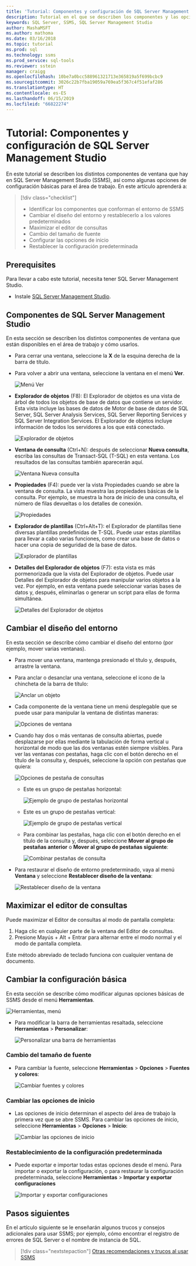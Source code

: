 ```yaml
---
title: 'Tutorial: Componentes y configuración de SQL Server Management Studio'
description: Tutorial en el que se describen los componentes y las opciones de configuración básicas para su entorno de SQL Server Management Studio.
keywords: SQL Server, SSMS, SQL Server Management Studio
author: MashaMSFT
ms.author: mathoma
ms.date: 03/16/2018
ms.topic: tutorial
ms.prod: sql
ms.technology: ssms
ms.prod_service: sql-tools
ms.reviewer: sstein
manager: craigg
ms.openlocfilehash: 10be7a0bcc588961321713e365819a5f699bcbc9
ms.sourcegitcommit: 3026c22b7fba19059a769ea5f367c4f51efaf286
ms.translationtype: HT
ms.contentlocale: es-ES
ms.lasthandoff: 06/15/2019
ms.locfileid: "66822274"
---
```

# <a name="tutorial-sql-server-management-studio-components-and-configuration"></a>Tutorial: Componentes y configuración de SQL Server Management Studio

En este tutorial se describen los distintos componentes de ventana que hay en SQL Server Management Studio (SSMS), así como algunas opciones de configuración básicas para el área de trabajo. En este artículo aprenderá a: 

> [!div class="checklist"]
> * Identificar los componentes que conforman el entorno de SSMS
> * Cambiar el diseño del entorno y restablecerlo a los valores predeterminados
> * Maximizar el editor de consultas
> * Cambio del tamaño de fuente 
> * Configurar las opciones de inicio 
> * Restablecer la configuración predeterminada 

## <a name="prerequisites"></a>Prerequisites
Para llevar a cabo este tutorial, necesita tener SQL Server Management Studio.  

- Instale [SQL Server Management Studio](https://docs.microsoft.com/sql/ssms/download-sql-server-management-studio-ssms).

## <a name="sql-server-management-studio-components"></a>Componentes de SQL Server Management Studio
En esta sección se describen los distintos componentes de ventana que están disponibles en el área de trabajo y cómo usarlos. 

- Para cerrar una ventana, seleccione la **X** de la esquina derecha de la barra de título. 
- Para volver a abrir una ventana, seleccione la ventana en el menú **Ver**. 

    ![Menú Ver](media/ssms-configuration/viewmenu.png)

- **Explorador de objetos** (F8): El Explorador de objetos es una vista de árbol de todos los objetos de base de datos que contiene un servidor. Esta vista incluye las bases de datos de Motor de base de datos de SQL Server, SQL Server Analysis Services, SQL Server Reporting Services y SQL Server Integration Services. El Explorador de objetos incluye información de todos los servidores a los que está conectado. 
    
    ![Explorador de objetos](media/ssms-configuration/objectexplorer.png)
- **Ventana de consulta** (Ctrl+N): después de seleccionar **Nueva consulta**, escriba las consultas de Transact-SQL (T-SQL) en esta ventana. Los resultados de las consultas también aparecerán aquí.
    
    ![Ventana Nueva consulta](media/ssms-configuration/newquery.png)

- **Propiedades** (F4): puede ver la vista Propiedades cuando se abre la ventana de consulta. La vista muestra las propiedades básicas de la consulta. Por ejemplo, se muestra la hora de inicio de una consulta, el número de filas devueltas o los detalles de conexión.  

    ![Propiedades](media/ssms-configuration/properties.png)

- **Explorador de plantillas** (Ctrl+Alt+T): el Explorador de plantillas tiene diversas plantillas predefinidas de T-SQL. Puede usar estas plantillas para llevar a cabo varias funciones, como crear una base de datos o hacer una copia de seguridad de la base de datos. 

    ![Explorador de plantillas](media/ssms-configuration/templates.png)

- **Detalles del Explorador de objetos** (F7): esta vista es más pormenorizada que la vista del Explorador de objetos. Puede usar Detalles del Explorador de objetos para manipular varios objetos a la vez. Por ejemplo, en esta ventana puede seleccionar varias bases de datos y, después, eliminarlas o generar un script para ellas de forma simultánea. 

    ![Detalles del Explorador de objetos](media/ssms-configuration/objectexplorerdetails.PNG) 
 
    

## <a name="change-the-environment-layout"></a>Cambiar el diseño del entorno 
En esta sección se describe cómo cambiar el diseño del entorno (por ejemplo, mover varias ventanas). 

- Para mover una ventana, mantenga presionado el título y, después, arrastre la ventana. 
- Para anclar o desanclar una ventana, seleccione el icono de la chincheta de la barra de título:
    
    ![Anclar un objeto](media/ssms-configuration/pushpin.png)

- Cada componente de la ventana tiene un menú desplegable que se puede usar para manipular la ventana de distintas maneras: 

    ![Opciones de ventana](media/ssms-configuration/windowoptions.png)

- Cuando hay dos o más ventanas de consulta abiertas, puede desplazarse por ellas mediante la tabulación de forma vertical u horizontal de modo que las dos ventanas estén siempre visibles. Para ver las ventanas con pestañas, haga clic con el botón derecho en el título de la consulta y, después, seleccione la opción con pestañas que quiera: 
 
    ![Opciones de pestaña de consultas](media/ssms-configuration/querytabbedoptions.png)

    - Este es un grupo de pestañas horizontal:

      ![Ejemplo de grupo de pestañas horizontal](media/ssms-configuration/horizontaltab.png)     
    
    - Este es un grupo de pestañas vertical:

      ![Ejemplo de grupo de pestañas vertical](media/ssms-configuration/verticaltabgroup.png)
        
    - Para combinar las pestañas, haga clic con el botón derecho en el título de la consulta y, después, seleccione **Mover al grupo de pestañas anterior** o **Mover al grupo de pestañas siguiente**:
    
      ![Combinar pestañas de consulta](media/ssms-configuration/mergetabgroups.png)

- Para restaurar el diseño de entorno predeterminado, vaya al menú **Ventana** y seleccione **Restablecer diseño de la ventana**:
 
    ![Restablecer diseño de la ventana](media/ssms-configuration/resetwindowlayout.png)
    
## <a name="maximize-query-editor"></a>Maximizar el editor de consultas
Puede maximizar el Editor de consultas al modo de pantalla completa:

1. Haga clic en cualquier parte de la ventana del Editor de consultas.
2. Presione Mayús + Alt + Entrar para alternar entre el modo normal y el modo de pantalla completa. 

Este método abreviado de teclado funciona con cualquier ventana de documento. 



## <a name="change-basic-settings"></a>Cambiar la configuración básica
En esta sección se describe cómo modificar algunas opciones básicas de SSMS desde el menú **Herramientas**.

  ![Herramientas, menú](media/ssms-configuration/tools.png)


- Para modificar la barra de herramientas resaltada, seleccione **Herramientas** > **Personalizar**:

    ![Personalizar una barra de herramientas](media/ssms-configuration/toolbar.png)

### <a name="change-the-font"></a>Cambio del tamaño de fuente
- Para cambiar la fuente, seleccione **Herramientas** > **Opciones** > **Fuentes y colores**:

     ![Cambiar fuentes y colores](media/ssms-configuration/fontsandcolors.png)

### <a name="change-startup-options"></a>Cambiar las opciones de inicio
- Las opciones de inicio determinan el aspecto del área de trabajo la primera vez que se abre SSMS. Para cambiar las opciones de inicio, seleccione **Herramientas** > **Opciones** > **Inicio**:
 
    ![Cambiar las opciones de inicio](media/ssms-configuration/startup.png)

### <a name="reset-settings-to-the-default"></a>Restablecimiento de la configuración predeterminada
- Puede exportar e importar todas estas opciones desde el menú. Para importar o exportar la configuración, o para restaurar la configuración predeterminada, seleccione **Herramientas** > **Importar y exportar configuraciones** 

    ![Importar y exportar configuraciones](media/ssms-configuration/settings.png)



## <a name="next-steps"></a>Pasos siguientes
En el artículo siguiente se le enseñarán algunos trucos y consejos adicionales para usar SSMS; por ejemplo, cómo encontrar el registro de errores de SQL Server o el nombre de instancia de SQL. 

> [!div class="nextstepaction"]
> [Otras recomendaciones y trucos al usar SSMS](ssms-tricks.md)
 
 




